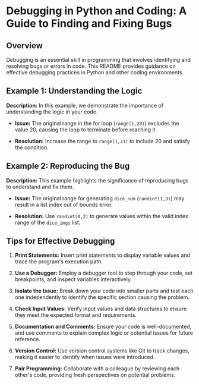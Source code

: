# Debugging in Python and Coding: A Guide to Finding and Fixing Bugs

## Overview

Debugging is an essential skill in programming that involves identifying and resolving bugs or errors in code. This README provides guidance on effective debugging practices in Python and other coding environments.

## Example 1: Understanding the Logic

**Description:** In this example, we demonstrate the importance of understanding the logic in your code.

- **Issue:** The original range in the for loop (`range(1,20)`) excludes the value 20, causing the loop to terminate before reaching it.
  
- **Resolution:** Increase the range to `range(1,21)` to include 20 and satisfy the condition.

## Example 2: Reproducing the Bug

**Description:** This example highlights the significance of reproducing bugs to understand and fix them.

- **Issue:** The original range for generating `dice_num` (`randint(1,3)`) may result in a list index out of bounds error.

- **Resolution:** Use `randint(0,2)` to generate values within the valid index range of the `dice_imgs` list.

## Tips for Effective Debugging

1. **Print Statements:** Insert print statements to display variable values and trace the program's execution path.

2. **Use a Debugger:** Employ a debugger tool to step through your code, set breakpoints, and inspect variables interactively.

3. **Isolate the Issue:** Break down your code into smaller parts and test each one independently to identify the specific section causing the problem.

4. **Check Input Values:** Verify input values and data structures to ensure they meet the expected format and requirements.

5. **Documentation and Comments:** Ensure your code is well-documented, and use comments to explain complex logic or potential issues for future reference.

6. **Version Control:** Use version control systems like Git to track changes, making it easier to identify when issues were introduced.

7. **Pair Programming:** Collaborate with a colleague by reviewing each other's code, providing fresh perspectives on potential problems.

